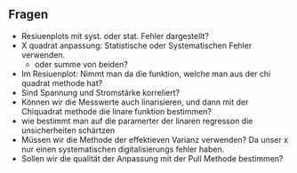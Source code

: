 ## Fragen
- Resiuenplots mit syst. oder stat. Fehler dargestellt?
- X quadrat anpassung: Statistische oder Systematischen Fehler verwenden. 
    - oder summe von beiden?
- Im Resiuenplot: Nimmt man da die funktion, welche man aus der chi quadrat methode hat?
- Sind Spannung und Stromstärke korreliert?
- Können wir die Messwerte auch linarisieren, und dann mit der Chiquadrat methode die linare funktion bestimmen?
- wie bestimmt man auf die paramerter der linaren regresson die unsicherheiten schärtzen
- Müssen wir die Methode der effektieven Varianz verwenden? Da unser x nur einen systematischen digitalisierungs fehler haben.
- Sollen wir die qualität der Anpassung mit der Pull Methode bestimmen?

